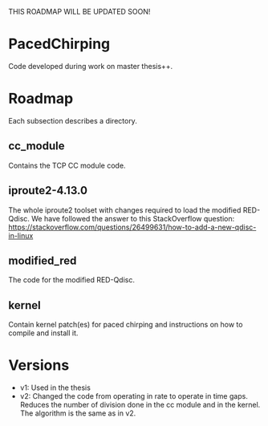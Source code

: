 THIS ROADMAP WILL BE UPDATED SOON!

# PacedChirping
Code developed during work on master thesis++.

# Roadmap
Each subsection describes a directory.

## cc_module
Contains the TCP CC module code.

## iproute2-4.13.0
The whole iproute2 toolset with changes required to load the modified RED-Qdisc.
We have followed the answer to this StackOverflow question: https://stackoverflow.com/questions/26499631/how-to-add-a-new-qdisc-in-linux

## modified_red
The code for the modified RED-Qdisc.

## kernel
Contain kernel patch(es) for paced chirping and instructions on how to
compile and install it.

# Versions
- v1: Used in the thesis
- v2: Changed the code from operating in rate to operate in time gaps. Reduces the number of division done in the cc module and in the kernel. The algorithm is the same as in v2.
